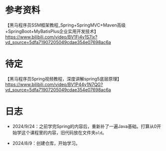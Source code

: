 # 参考资料
【黑马程序员SSM框架教程_Spring+SpringMVC+Maven高级+SpringBoot+MyBatisPlus企业实用开发技术】https://www.bilibili.com/video/BV1Fi4y1S7ix?vd_source=5dfa71907205049cdae354e07698ac6a

# 待定
【黑马程序员Spring视频教程，深度讲解spring5底层原理】https://www.bilibili.com/video/BV1P44y1N7QG?vd_source=5dfa71907205049cdae354e07698ac6a

# 日志


* 2024/9/24：之前学完Spring的内容后，重新补了一遍Java基础。打算从0开始学这个课程里的内容，旧代码放在文件夹`old`。

* 2024/8/9：创建仓库，开始学习。
